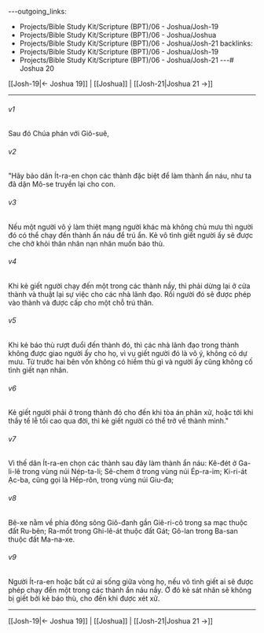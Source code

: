 ---outgoing_links:
  - Projects/Bible Study Kit/Scripture (BPT)/06 - Joshua/Josh-19
  - Projects/Bible Study Kit/Scripture (BPT)/06 - Joshua/Joshua
  - Projects/Bible Study Kit/Scripture (BPT)/06 - Joshua/Josh-21
backlinks:
  - Projects/Bible Study Kit/Scripture (BPT)/06 - Joshua/Josh-19
  - Projects/Bible Study Kit/Scripture (BPT)/06 - Joshua/Josh-21
---# Joshua 20

[[Josh-19|← Joshua 19]] | [[Joshua]] | [[Josh-21|Joshua 21 →]]
***



###### v1 
Sau đó Chúa phán với Giô-suê, 

###### v2 
"Hãy bảo dân Ít-ra-en chọn các thành đặc biệt để làm thành ẩn náu, như ta đã dặn Mô-se truyền lại cho con. 

###### v3 
Nếu một người vô ý làm thiệt mạng người khác mà không chủ mưu thì người đó có thể chạy đến thành ẩn náu để trú ẩn. Kẻ vô tình giết người ấy sẽ được che chở khỏi thân nhân nạn nhân muốn báo thù. 

###### v4 
Khi kẻ giết người chạy đến một trong các thành nầy, thì phải dừng lại ở cửa thành và thuật lại sự việc cho các nhà lãnh đạo. Rồi người đó sẽ được phép vào thành và được cấp cho một chỗ trú thân. 

###### v5 
Khi kẻ báo thù rượt đuổi đến thành đó, thì các nhà lãnh đạo trong thành không được giao người ấy cho họ, vì vụ giết người đó là vô ý, không có dự mưu. Từ trước hai bên vốn không có hiềm thù gì và người ấy cũng không cố tình giết nạn nhân. 

###### v6 
Kẻ giết người phải ở trong thành đó cho đến khi tòa án phân xử, hoặc tới khi thầy tế lễ tối cao qua đời, thì kẻ giết người có thể trở về thành mình." 

###### v7 
Vì thế dân Ít-ra-en chọn các thành sau đây làm thành ẩn náu: Kê-đét ở Ga-li-lê trong vùng núi Nép-ta-li; Sê-chem ở trong vùng núi Ép-ra-im; Ki-ri-át Ạc-ba, cũng gọi là Hếp-rôn, trong vùng núi Giu-đa; 

###### v8 
Bê-xe nằm về phía đông sông Giô-đanh gần Giê-ri-cô trong sa mạc thuộc đất Ru-bên; Ra-mốt trong Ghi-lê-át thuộc đất Gát; Gô-lan trong Ba-san thuộc đất Ma-na-xe. 

###### v9 
Người Ít-ra-en hoặc bất cứ ai sống giữa vòng họ, nếu vô tình giết ai sẽ được phép chạy đến một trong các thành ẩn náu nầy. Ở đó kẻ sát nhân sẽ không bị giết bởi kẻ báo thù, cho đến khi được xét xử.

***
[[Josh-19|← Joshua 19]] | [[Joshua]] | [[Josh-21|Joshua 21 →]]
